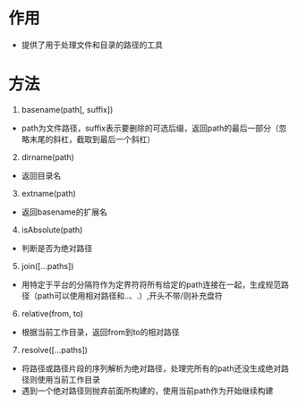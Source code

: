 # 作用
- 提供了用于处理文件和目录的路径的工具

# 方法
1. basename(path[, suffix])
  - path为文件路径，suffix表示要删除的可选后缀，返回path的最后一部分（忽略末尾的斜杠，截取到最后一个斜杠）
2. dirname(path)
  - 返回目录名
3. extname(path)
  - 返回basename的扩展名
4. isAbsolute(path)
  - 判断是否为绝对路径
5. join([...paths])
  - 用特定于平台的分隔符作为定界符将所有给定的path连接在一起，生成规范路径（path可以使用相对路径和..、.）,开头不带/则补充盘符
6. relative(from, to)
  - 根据当前工作目录，返回from到to的相对路径
7. resolve([...paths])
  - 将路径或路径片段的序列解析为绝对路径，处理完所有的path还没生成绝对路径则使用当前工作目录
  - 遇到一个绝对路径则抛弃前面所构建的，使用当前path作为开始继续构建